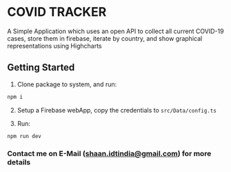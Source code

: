 # COVID TRACKER

A Simple Application which uses an open API to collect all current COVID-19 cases, store them in firebase, iterate by country, and show graphical representations using Highcharts 

## Getting Started

1. Clone package to system, and run:

```bash 
npm i 
```

2. Setup a Firebase webApp, copy the credentials to ```src/Data/config.ts```

3. Run:
```bash
npm run dev
```

### Contact me on E-Mail (shaan.idtindia@gmail.com) for more details
